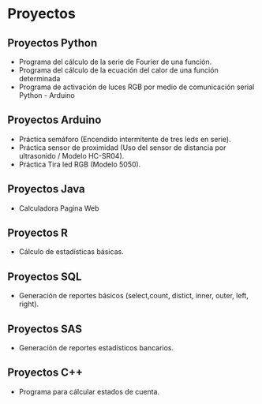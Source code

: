 # Proyectos
## Proyectos Python
- Programa del cálculo de la serie de Fourier de una función.
- Programa del cálculo de la ecuación del calor de una función determinada
- Programa de activación de luces RGB por medio de comunicación serial Python - Arduino
## Proyectos Arduino
- Práctica semáforo (Encendido intermitente de tres leds en serie).
- Práctica sensor de proximidad (Uso del sensor de distancia por ultrasonido / Modelo HC-SR04).
- Práctica Tira led RGB (Modelo 5050).
## Proyectos Java
- Calculadora Pagina Web
## Proyectos R
- Cálculo de estadísticas básicas.
## Proyectos SQL
- Generación de reportes básicos (select,count, distict, inner, outer, left, right). 
## Proyectos SAS
- Generación de reportes estadísticos bancarios.
## Proyectos C++
- Programa para cálcular estados de cuenta. 
